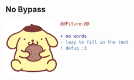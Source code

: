 ## No Bypass

<img align="left" width="150" height="150" src="https://raw.githubusercontent.com/flux10n/forums-data-leak/main/pompompurin.gif" alt="Defuq"></img>

```diff
@@Fiture:@@

+ no words
- lazy to fill in the text
! defuq :3

```

